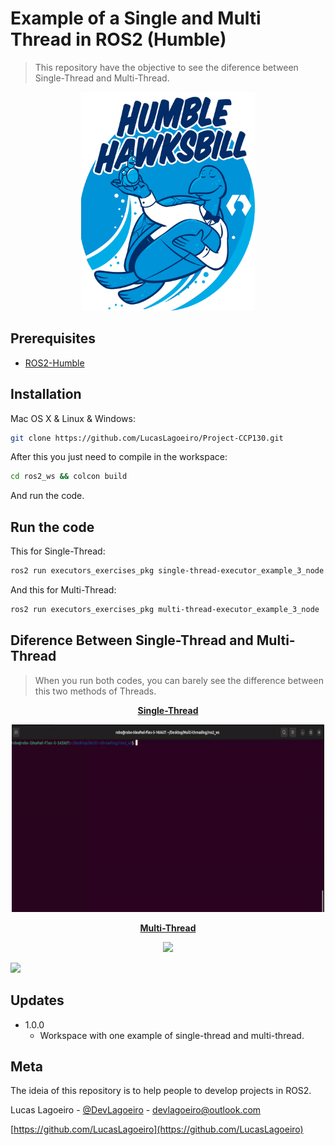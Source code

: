 # Example of a Single and Multi Thread in ROS2 (Humble)
> This  repository have the objective to see the diference between Single-Thread and Multi-Thread.
> 
<p align="center">
  <img src="imgs/HumbleHawksbill.png" "width="200" height="350"/>
</p>

## Prerequisites
* [ROS2-Humble](https://docs.ros.org/en/humble/index.html#)

## Installation

Mac OS X & Linux & Windows:

```sh 
git clone https://github.com/LucasLagoeiro/Project-CCP130.git
```

After this you just need to compile in the workspace:
```sh
cd ros2_ws && colcon build
```
And run the code.



## Run the code
This for Single-Thread:
```sh
ros2 run executors_exercises_pkg single-thread-executor_example_3_node 
```

And this for Multi-Thread:
```sh
ros2 run executors_exercises_pkg multi-thread-executor_example_3_node 
```

## Diference Between Single-Thread and Multi-Thread
> When you run both codes, you can barely see the difference between this two methods of Threads.
<p align="center">
    <u><b>Single-Thread</b></u>
</p>

<p align="center">
   <img src="imgs/single-thread.gif" width="500" height="300">
</p>

<p align="center">
  <u><b>Multi-Thread </b></u> 
</p>

<p align="center">
  <img src="img/Dictionary_Menu.png" "width="200" height="350" />
</p>




![](img/hangman_game.png)


## Updates


* 1.0.0
    * Workspace with one example of single-thread and multi-thread.


## Meta
The ideia of this repository is to help people to develop projects in ROS2.

Lucas Lagoeiro - [@DevLagoeiro](https://twitter.com/DevLagoeiro) - devlagoeiro@outlook.com

[https://github.com/LucasLagoeiro](https://github.com/LucasLagoeiro)
